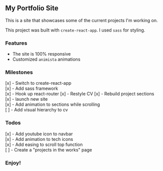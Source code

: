 ## My Portfolio Site

This is a site that showcases some of the current projects I'm working on.

This project was built with `create-react-app`.
I used `sass` for styling.

### Features

- The site is 100% responsive
- Customized `animista` animations

### Milestones

[x] - Switch to create-react-app  
[x] - Add sass framework  
[x] - Hook up react-router
[x] - Restyle CV
[x] - Rebuild project sections  
[x] - launch new site  
[x] - Add animation to sections while scrolling  
[ ] - Add visual hierarchy to cv

### Todos

[x] - Add youtube icon to navbar  
[x] - Add animation to tech icons  
[x] - Add easing to scroll top function  
[ ] - Create a "projects in the works" page

### Enjoy!
